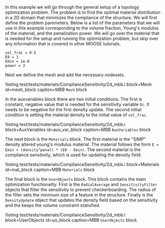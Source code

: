 In this example we will go through the general setup of a topology optimization
problem.  The problem is to find the optimal material distribution in a 2D
domain that minimizes the compliance of the structure.  We will first define the
problem paremeters. Below is a list of the parameters that we will use in this
example corresponding to the volume fraction, Young's modulus of the material,
and the penalization power. We will go over the material that is needed for the
setup and running the optimization problem, but skip over any information that
is covered in other MOOSE tutorials.

```
vol_frac = 0.5
E0 = 1
Emin = 1e-8
power = 3
```

Next we define the mesh and add the necessary nodesets.

!listing test/tests/materials/ComplianceSensitivity/2d_mbb.i
         block=Mesh id=mesh_block
         caption=MBB `Mesh` block

In the auxvariables block there are two initial conditions.  The first is
constant, negative value that is needed for the sensitivity variable `Dc`. It
needs to be negative for the first density update. The second initial condition
is setting the material density to the initial value of `vol_frac`.

!listing test/tests/materials/ComplianceSensitivity/2d_mbb.i
         block=AuxVariables id=aux_var_block
         caption=MBB `AuxVariables` block

The next block is the `Materials` block.  The first material is the "SIMP"
density altered young's modulus material. The material follows the form `E =
Emin + (density^penal) * (E0 - Emin)`. The second material is the compliance
sensitivity, which is used for updating the density field.

!listing test/tests/materials/ComplianceSensitivity/2d_mbb.i
         block=Materials id=mat_block
         caption=MBB `Materials` block

The final block is the `UserObjects` block.  This block contains the main
optimization functionailty. First is the `RadialAverage` and `SensitivityFilter` objects that filter the
sensitivity to prevent checkerboarding. The radius of the filter sets the
minimum size of a feature in the structure. Finally is the `DensityUpdate`
object that updates the density field based on the sensitivity and the keeps the
volume constraint statisfied.

!listing test/tests/materials/ComplianceSensitivity/2d_mbb.i
         block=UserObjects id=uo_block
         caption=MBB `UserObjects` block
